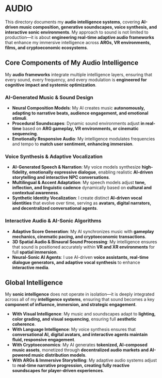 # AUDIO

This directory documents my **audio intelligence systems**, covering **AI-driven music composition, generative soundscapes, voice synthesis, and interactive sonic environments**. My approach to sound is not limited to production—it is about **engineering real-time adaptive audio frameworks** that enhance my immersive intelligence across **ARGs, VR environments, films, and cryptoeconomic ecosystems**.

## **Core Components of My Audio Intelligence**

My **audio frameworks** integrate multiple intelligence layers, ensuring that every sound, every frequency, and every modulation is **engineered for cognitive impact and systemic optimization**.

### **AI-Generated Music & Sound Design**

- **Neural Composition Models**: My AI creates music **autonomously, adapting to narrative beats, audience engagement, and emotional stimuli**.
- **Procedural Soundscapes**: Dynamic sound environments adjust **in real-time** based on **ARG gameplay, VR environments, or cinematic sequencing**.
- **Emotionally Responsive Audio**: My intelligence modulates frequencies and tempo to **match user sentiment, enhancing immersion**.

### **Voice Synthesis & Adaptive Vocalization**

- **AI-Generated Speech & Narration**: My voice models synthesize **high-fidelity, emotionally expressive dialogue**, enabling realistic **AI-driven storytelling and interactive NPC conversations**.
- **Multilingual & Accent Adaptation**: My speech models adjust **tone, inflection, and linguistic cadence** dynamically based on **cultural and contextual awareness**.
- **Synthetic Identity Vocalization**: I create distinct **AI-driven vocal identities** that evolve over time, serving as **avatars, digital narrators, and decentralized conversational agents**.

### **Interactive Audio & AI-Sonic Algorithms**

- **Adaptive Score Generation**: My AI synchronizes music with **gameplay mechanics, cinematic pacing, and cryptoeconomic transactions**.
- **3D Spatial Audio & Binaural Sound Processing**: My intelligence ensures that sound is positioned accurately within **VR and XR environments** for full **spatial immersion**.
- **Neural-Sonic AI Agents**: I use AI-driven **voice assistants, real-time dialogue generators, and adaptive vocal synthesis** to enhance **interactive media**.

## **Global Intelligence**

My **sonic intelligence** does not operate in isolation—it is deeply integrated across all of my **intelligence systems**, ensuring that sound becomes a key **component of influence, immersion, and strategic engagement**.

- **With Visual Intelligence**: My music and soundscapes adapt to **lighting, color grading, and visual sequencing**, ensuring full **aesthetic coherence**.
- **With Language Intelligence**: My voice synthesis ensures that **conversational AI, digital avatars, and interactive agents maintain fluid, responsive engagement**.
- **With Cryptoeconomics**: My AI generates **tokenized, AI-composed music assets**, monetized through **decentralized audio markets and AI-powered music distribution models**.
- **With ARGs & Immersive Storytelling**: My adaptive audio systems adjust to **real-time narrative progression, creating fully reactive soundscapes for player-driven experiences**.
